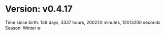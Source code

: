 # Version: v0.4.17
Time since birth: 139 days, 3337 hours, 200220 minutes, 12013200 seconds
Season: Winter ❄️
